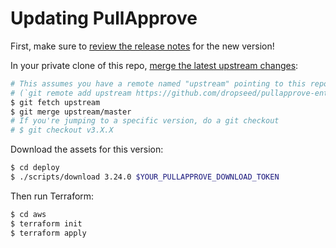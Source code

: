 # Updating PullApprove

First, make sure to [review the release notes](https://github.com/dropseed/pullapprove-enterprise/releases) for the new version!

In your private clone of this repo,
[merge the latest upstream changes](https://help.github.com/en/articles/syncing-a-fork):

```sh
# This assumes you have a remote named "upstream" pointing to this repo
# (`git remote add upstream https://github.com/dropseed/pullapprove-enterprise` if you need to add this)
$ git fetch upstream
$ git merge upstream/master
# If you're jumping to a specific version, do a git checkout
# $ git checkout v3.X.X
```

Download the assets for this version:

```sh
$ cd deploy
$ ./scripts/download 3.24.0 $YOUR_PULLAPPROVE_DOWNLOAD_TOKEN
```

Then run Terraform:

```sh
$ cd aws
$ terraform init
$ terraform apply
```
